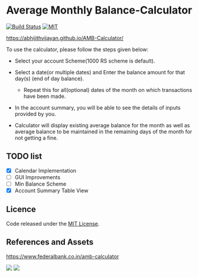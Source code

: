 # Average Monthly Balance-Calculator

[![Build Status](https://travis-ci.org/abhijithvijayan/AMB-Calculator.svg?branch=master)](https://travis-ci.org/abhijithvijayan/AMB-Calculator)
[![MIT](https://img.shields.io/dub/l/vibe-d.svg)](https://github.com/abhijithvijayan/AMB-Calculator/blob/master/LICENSE.md)

https://abhijithvijayan.github.io/AMB-Calculator/

 To use the calculator, please follow the steps given below:

- Select your account Scheme(1000 RS scheme is default). 
<!-- AMB(Average Monthly Balance) required for the scheme will be displayed on screen. -->
- Select a date(or multiple dates) and Enter the balance amount for that day(s) (end of day balance). 
        
    - Repeat this for all(optional) dates of the month on which transactions have been made. 
    <!-- Days having same closing balance should be combinely selected. -->
- In the account summary, you will be able to see the details of inputs provided by you. 

- Calculator will display existing average balance for the month as well as average balance to be maintained in the remaining days of the month for not getting a fine.


## TODO list

- [x] Calendar Implementation 
- [ ] GUI Improvements
- [ ] Min Balance Scheme
- [x] Account Summary Table View

## Licence
Code released under the [MIT License](LICENSE.md).

## References and Assets

https://www.federalbank.co.in/amb-calculator

![](https://i.imgur.com/BV8Rt63.png)
![](https://i.imgur.com/PISdetI.png)